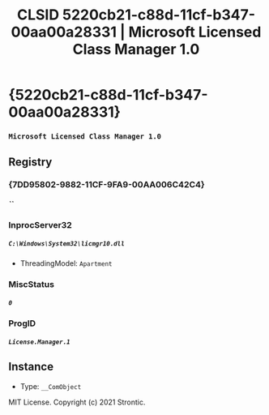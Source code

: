 ﻿---
title: "CLSID 5220cb21-c88d-11cf-b347-00aa00a28331 | Microsoft Licensed Class Manager 1.0"
excerpt: What is COM-Object CLSID 5220cb21-c88d-11cf-b347-00aa00a28331?
---

# {5220cb21-c88d-11cf-b347-00aa00a28331}

### `Microsoft Licensed Class Manager 1.0`

## Registry


### {7DD95802-9882-11CF-9FA9-00AA006C42C4}

##### ``

### InprocServer32

##### `C:\Windows\System32\licmgr10.dll`
* ThreadingModel: `Apartment`

### MiscStatus

##### `0`

### ProgID

##### `License.Manager.1`

## Instance

* Type: `__ComObject`

MIT License. Copyright (c) 2021 Strontic.


